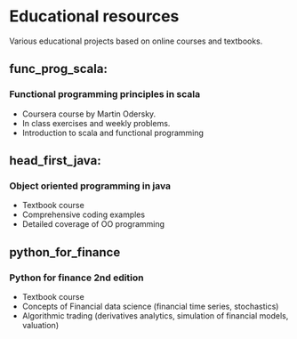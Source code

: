 # Educational resources
Various educational projects based on online courses and textbooks.

## func_prog_scala:
### Functional programming principles in scala
- Coursera course by Martin Odersky.
- In class exercises and weekly problems.
- Introduction to scala and functional programming

## head_first_java:
### Object oriented programming in java
- Textbook course
- Comprehensive coding examples
- Detailed coverage of OO programming

## python_for_finance
### Python for finance 2nd edition
- Textbook course
- Concepts of Financial data science (financial time series, stochastics)
- Algorithmic trading (derivatives analytics, simulation of financial models, valuation)
